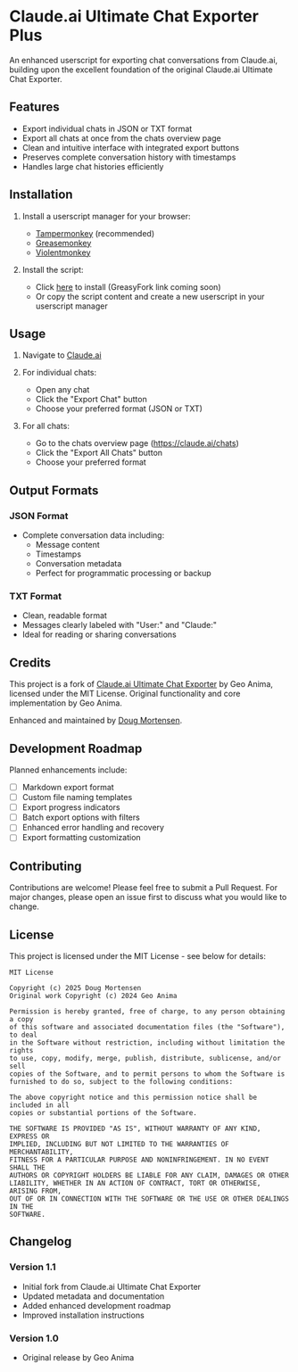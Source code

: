 # Claude.ai Ultimate Chat Exporter Plus

An enhanced userscript for exporting chat conversations from Claude.ai, building upon the excellent foundation of the original Claude.ai Ultimate Chat Exporter.

## Features

- Export individual chats in JSON or TXT format
- Export all chats at once from the chats overview page
- Clean and intuitive interface with integrated export buttons
- Preserves complete conversation history with timestamps
- Handles large chat histories efficiently

## Installation

1. Install a userscript manager for your browser:
   - [Tampermonkey](https://www.tampermonkey.net/) (recommended)
   - [Greasemonkey](https://addons.mozilla.org/en-US/firefox/addon/greasemonkey/)
   - [Violentmonkey](https://violentmonkey.github.io/)

2. Install the script:
   - Click [here](#) to install (GreasyFork link coming soon)
   - Or copy the script content and create a new userscript in your userscript manager

## Usage

1. Navigate to [Claude.ai](https://claude.ai/)
2. For individual chats:
   - Open any chat
   - Click the "Export Chat" button
   - Choose your preferred format (JSON or TXT)

3. For all chats:
   - Go to the chats overview page (https://claude.ai/chats)
   - Click the "Export All Chats" button
   - Choose your preferred format

## Output Formats

### JSON Format
- Complete conversation data including:
  - Message content
  - Timestamps
  - Conversation metadata
  - Perfect for programmatic processing or backup

### TXT Format
- Clean, readable format
- Messages clearly labeled with "User:" and "Claude:"
- Ideal for reading or sharing conversations

## Credits

This project is a fork of [Claude.ai Ultimate Chat Exporter](https://github.com/GeoAnima/claude.ai-ultimate-chat-exporter) by Geo Anima, licensed under the MIT License. Original functionality and core implementation by Geo Anima.

Enhanced and maintained by [Doug Mortensen](https://github.com/ExactDoug).

## Development Roadmap

Planned enhancements include:
- [ ] Markdown export format
- [ ] Custom file naming templates
- [ ] Export progress indicators
- [ ] Batch export options with filters
- [ ] Enhanced error handling and recovery
- [ ] Export formatting customization

## Contributing

Contributions are welcome! Please feel free to submit a Pull Request. For major changes, please open an issue first to discuss what you would like to change.

## License

This project is licensed under the MIT License - see below for details:

```
MIT License

Copyright (c) 2025 Doug Mortensen
Original work Copyright (c) 2024 Geo Anima

Permission is hereby granted, free of charge, to any person obtaining a copy
of this software and associated documentation files (the "Software"), to deal
in the Software without restriction, including without limitation the rights
to use, copy, modify, merge, publish, distribute, sublicense, and/or sell
copies of the Software, and to permit persons to whom the Software is
furnished to do so, subject to the following conditions:

The above copyright notice and this permission notice shall be included in all
copies or substantial portions of the Software.

THE SOFTWARE IS PROVIDED "AS IS", WITHOUT WARRANTY OF ANY KIND, EXPRESS OR
IMPLIED, INCLUDING BUT NOT LIMITED TO THE WARRANTIES OF MERCHANTABILITY,
FITNESS FOR A PARTICULAR PURPOSE AND NONINFRINGEMENT. IN NO EVENT SHALL THE
AUTHORS OR COPYRIGHT HOLDERS BE LIABLE FOR ANY CLAIM, DAMAGES OR OTHER
LIABILITY, WHETHER IN AN ACTION OF CONTRACT, TORT OR OTHERWISE, ARISING FROM,
OUT OF OR IN CONNECTION WITH THE SOFTWARE OR THE USE OR OTHER DEALINGS IN THE
SOFTWARE.
```

## Changelog

### Version 1.1
- Initial fork from Claude.ai Ultimate Chat Exporter
- Updated metadata and documentation
- Added enhanced development roadmap
- Improved installation instructions

### Version 1.0
- Original release by Geo Anima
